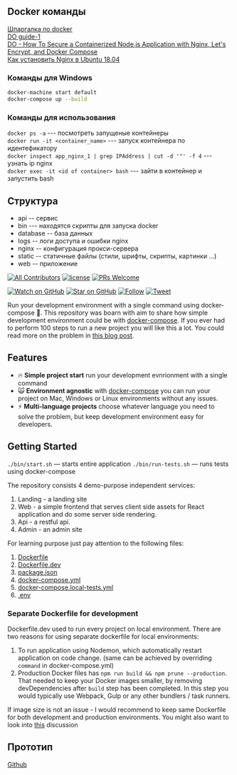 ## Docker команды

[Шпаргалка по docker](https://habr.com/ru/company/flant/blog/336654/)  
[DO guide-1](https://www.digitalocean.com/community/tutorials/how-to-build-a-node-js-application-with-docker)  
[DO - How To Secure a Containerized Node.js Application with Nginx, Let's Encrypt, and Docker Compose](https://www.digitalocean.com/community/tutorials/how-to-secure-a-containerized-node-js-application-with-nginx-let-s-encrypt-and-docker-compose)  
[Как установить Nginx в Ubuntu 18.04](https://www.digitalocean.com/community/tutorials/nginx-ubuntu-18-04-ru)

### Команды для Windows
```sh
docker-machine start default
docker-compose up --build
```
### Команды для использования

`docker ps -a`  ---  посмотреть запущеные контейнеры  
`docker run -it <container_name>`  ---  запуск контейнера по идентефикатору  
`docker inspect app_nginx_1 | grep IPAddress | cut -d '"' -f 4`  ---  узнать ip nginx  
`docker exec -it <id of container> bash`  ---  зайти в контейнер и запустить bash  

## Структура

- api -- сервис
- bin --- находятся скрипты для запуска docker
- database -- база данных
- logs -- логи доступа и ошибки nginx
- nginx -- конфигурация прокси-сервера
- static -- статичные файлы (стили, шрифты, скрипты, картинки ...)
- web -- приложение











[![All Contributors](https://img.shields.io/badge/all_contributors-1-orange.svg?style=flat-square)](#contributors)
[![license](https://img.shields.io/github/license/mashape/apistatus.svg?style=flat-square)](LICENSE)
[![PRs Welcome](https://img.shields.io/badge/PRs-welcome-brightgreen.svg?style=flat-square)](http://makeapullrequest.com)

[![Watch on GitHub](https://img.shields.io/github/watchers/paralect/docker-compose-starter.svg?style=social&label=Watch)](https://github.com/paralect/docker-compose-starter/watchers)
[![Star on GitHub](https://img.shields.io/github/stars/auxilincom/docker-compose-starter.svg?style=social&label=Stars)](https://github.com/auxilincom/docker-compose-starter/stargazers)
[![Follow](https://img.shields.io/twitter/follow/auxilincom.svg?style=social&label=Follow)](https://twitter.com/auxilin)
[![Tweet](https://img.shields.io/twitter/url/https/github.com/auxilincom/docker-compose-starter.svg?style=social)](https://twitter.com/intent/tweet?text=I%20run%20my%20development%20environment%20with%20a%20simple%20command%20using%20docker-compose%20%F0%9F%9A%80.%20Check%20it%20out:%20https://github.com/auxilincom/docker-compose-starter)

Run your development environment with a single command using docker-compose 🚀.
This repository was boarn with aim to share how simple development environment could be with [docker-compose](https://docs.docker.com/compose/). If you ever had to perform 100 steps to run a new project you will like this a lot. You could read more on the problem in [this blog post](https://blog.maqpie.com/2017/02/22/fully-automated-development-environment-with-docker-compose/).

## Features

* 🔥 **Simple project start** run your development evnrionment with a single command
* 🙀 **Environment agnostic** with [docker-compose](https://docs.docker.com/compose/) you can run your project on Mac, Windows or Linux environments without any issues.
* ️⚡️ **Multi-language projects** choose whatever language you need to solve the problem, but keep development environment easy for developers.

## Getting Started

`./bin/start.sh` — starts entire application
`./bin/run-tests.sh` — runs tests using docker-compose

The repository consists 4 demo-purpose independent services: 
1. Landing - a landing site
2. Web - a simple frontend that serves client side assets for React application and do some server side rendering.
3. Api - a restful api.
4. Admin - an admin site

For learning purpose just pay attention to the following files: 
1. [Dockerfile](./api/Dockerfile)
2. [Dockerfile.dev](./api/Dockerfile.dev)
3. [package.json](./api/package.json)
4. [docker-compose.yml](./docker-compose.yml)
5. [docker-compose.local-tests.yml](./docker-compose.local-tests.yml)
6. [.env](./.env)

### Separate Dockerfile for development

Dockerfile.dev used to run every project on local environment. There are two reasons for using separate dockerfile for local environments:

1. To run application using Nodemon, which automatically restart application on code change. (same can be achieved by overriding `command` in docker-compose.yml)
2. Production Docker files has `npm run build && npm prune --production`. That needed to keep your Docker images smaller, by removing devDependencies after `build` step has been completed. In this step you would typically use Webpack, Gulp or any other bundlers / task runners.

If image size is not an issue - I would recommend to keep same Dockerfile for both development and production environments. You might also want to look into [this](https://github.com/paralect/docker-compose-starter/issues/3) discussion

## Прототип
[Github](https://github.com/paralect/docker-compose-starter/)
